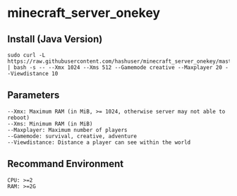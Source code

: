 # minecraft_server_onekey
## Install (Java Version)
```
sudo curl -L https://raw.githubusercontent.com/hashuser/minecraft_server_onekey/master/install.sh | bash -s -- --Xmx 1024 --Xms 512 --Gamemode creative --Maxplayer 20 --Viewdistance 10
```
## Parameters
```
--Xmx: Maximum RAM (in MiB, >= 1024, otherwise server may not able to reboot)
--Xms: Minimum RAM (in MiB)
--Maxplayer: Maximum number of players
--Gamemode: survival, creative, adventure
--Viewdistance: Distance a player can see within the world
```
## Recommand Environment
```
CPU: >=2
RAM: >=2G
```
